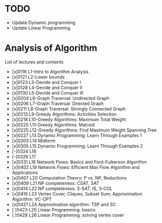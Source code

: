 # TODO
- Update Dynamic programming
- Update Linear Programming

# Analysis of Algorithm
List of lectures and contents
- [x]0116 L1-Intro to Algorithm Analysis
- [x]0121 L2-Lower bounds
- [x]0123 L3-Devide and Conquer I
- [x]0128 L4-Devide and Conquer II
- [x]0130 L5-Devide and Conquer III
- [x]0204 L6-Graph Traversal: Undirected Graph
- [x]0206 L7-Graph Traversal: Directed Graph
- [x]0211 L8-Graph Traversal: Strongly Connected Graph
- [x]0213 L9-Greedy Algorithms: Activities Selection
- [x]0218 L10-Greedy Algorithms: Maximum Total Weight
- [x]0220 L11-Greedy Algorithms: Matroid
- [x]0225 L12-Greedy Algorithms: Find Maximum Weight Spanning Tree
- [x]0227 L13 Dynamic Programming: Learn Through Examples 1
- [x]0303 L14 Midterm
- [x]0305 L15 Dynamic Programming: Learn Through Examples 2
- [-]0324 L16
- [-]0326 L17
- [x]0331 L18 Network Flows: Basics and Ford-Fulkerson Algorithm
- [x]0402 L19 Network Flows: Efficient Max Flow Algorithm and Applications
- [x]0407 L20 Computation Theory: P vs. NP, Reductions
- [x]0409 L21 NP completeness: CSAT, SAT
- [x]0414 L22 NP completeness: 3-SAT, IS, 3-COL
- [x]0416 L23 Vertex Cover, Cliques, Subset Sum; Approximation Algorithm: VC-OPT
- [x]0421 L24 Approximation algorithm: TSP and SC
- [ ]0423 L25 Linear Programming: basics
- [ ]0428 L26 Linear Programming: solving vertex cover
